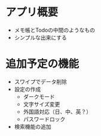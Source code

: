 ﻿# アプリ概要

- メモ帳とTodoの中間のようなもの
- シンプルな出来にする

# 追加予定の機能

- スワイプでデータ削除
- 設定の作成
    - ダークモード
    - 文字サイズ変更
    - 外国語対応（日、中、英？）
    - パスワードロック
- 検索機能の追加